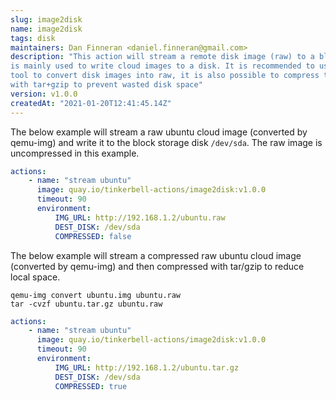 ```yaml
---
slug: image2disk
name: image2disk
tags: disk
maintainers: Dan Finneran <daniel.finneran@gmail.com>
description: "This action will stream a remote disk image (raw) to a block device, and
is mainly used to write cloud images to a disk. It is recommended to use the `qemu-img`
tool to convert disk images into raw, it is also possible to compress the raw images
with tar+gzip to prevent wasted disk space"
version: v1.0.0
createdAt: "2021-01-20T12:41:45.14Z"
---
```


The below example will stream a raw ubuntu cloud image (converted by qemu-img) and write
it to the block storage disk `/dev/sda`. The raw image is uncompressed in this example.

```yaml
actions:
    - name: "stream ubuntu"
      image: quay.io/tinkerbell-actions/image2disk:v1.0.0
      timeout: 90
      environment:
          IMG_URL: http://192.168.1.2/ubuntu.raw
          DEST_DISK: /dev/sda
          COMPRESSED: false
```

The below example will stream a compressed raw ubuntu cloud image (converted by qemu-img)
and then compressed with tar/gzip to reduce local space.

```
qemu-img convert ubuntu.img ubuntu.raw
tar -cvzf ubuntu.tar.gz ubuntu.raw
```

```yaml
actions:
    - name: "stream ubuntu"
      image: quay.io/tinkerbell-actions/image2disk:v1.0.0
      timeout: 90
      environment:
          IMG_URL: http://192.168.1.2/ubuntu.tar.gz
          DEST_DISK: /dev/sda
          COMPRESSED: true
```
